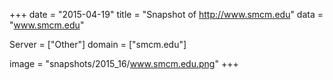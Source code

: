 
+++
date = "2015-04-19"
title = "Snapshot of http://www.smcm.edu"
data = "www.smcm.edu"

Server = ["Other"]
domain = ["smcm.edu"]

  image = "snapshots/2015_16/www.smcm.edu.png"
+++
#
